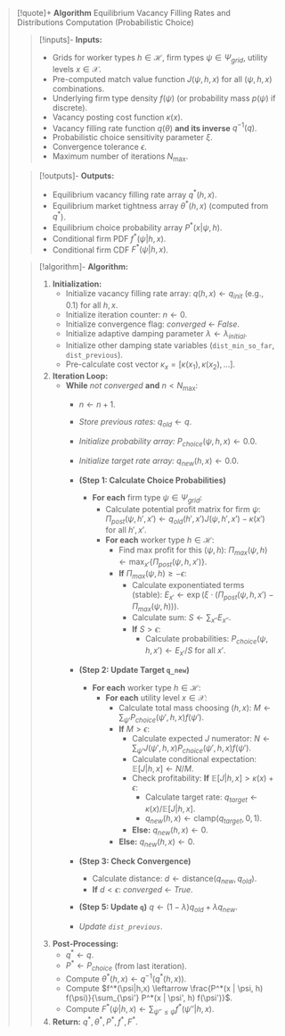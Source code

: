 
> [!quote]+ **Algorithm** Equilibrium Vacancy Filling Rates and Distributions Computation (Probabilistic Choice)
>
> > [!inputs]- **Inputs:**
> > *   Grids for worker types $h \in \mathcal{H}$, firm types $\psi \in \Psi_{grid}$, utility levels $x \in \mathcal{X}$.
> > *   Pre-computed match value function $J(\psi, h, x)$ for all $(\psi, h, x)$ combinations.
> > *   Underlying firm type density $f(\psi)$ (or probability mass $p(\psi)$ if discrete).
> > *   Vacancy posting cost function $\kappa(x)$.
> > *   Vacancy filling rate function $q(\theta)$ **and its inverse** $q^{-1}(q)$.
> > *   Probabilistic choice sensitivity parameter $\xi$.
> > *   Convergence tolerance $\epsilon$.
> > *   Maximum number of iterations $N_{\max}$.
> >
>
> > [!outputs]- **Outputs:**
> > *   Equilibrium vacancy filling rate array $q^*(h, x)$.
> > *   Equilibrium market tightness array $\theta^*(h, x)$ (computed from $q^*$).
> > *   Equilibrium choice probability array $P^*(x | \psi, h)$.
> > *   Conditional firm PDF $f^*(\psi | h, x)$.
> > *   Conditional firm CDF $F^*(\psi | h, x)$.
>
> > [!algorithm]- **Algorithm:**
> > 1.  **Initialization:**
> >     *   Initialize vacancy filling rate array: $q(h, x) \leftarrow q_{init}$ (e.g., 0.1) for all $h, x$.
> >     *   Initialize iteration counter: $n \leftarrow 0$.
> >     *   Initialize convergence flag: *converged* $\leftarrow$ *False*.
> >     *   Initialize adaptive damping parameter $\lambda \leftarrow \lambda_{initial}$.
> >     *   Initialize other damping state variables (`dist_min_so_far`, `dist_previous`).
> >     *   Pre-calculate cost vector $\kappa_x = [\kappa(x_1), \kappa(x_2), ...]$.
> > 2.  **Iteration Loop:**
> >     *   **While** *not converged* **and** $n < N_{\max}$:
> >         *   $n \leftarrow n + 1$.
> >         *   *Store previous rates:* $q_{old} \leftarrow q$.
> >         *   *Initialize probability array:* $P_{choice}( \psi, h, x) \leftarrow 0.0$.
> >         *   *Initialize target rate array:* $q_{new}(h, x) \leftarrow 0.0$.
> >         *   **(Step 1: Calculate Choice Probabilities)**
> >             *   **For each** firm type $\psi \in \Psi_{grid}$:
> >                 *   Calculate potential profit matrix for firm $\psi$: $\Pi_{post}(\psi, h', x') \leftarrow q_{old}(h', x') J(\psi, h', x') - \kappa(x')$ for all $h', x'$.
> >                 *   **For each** worker type $h \in \mathcal{H}$:
> >                     *   Find max profit for this $(\psi, h)$: $\Pi_{max}(\psi, h) \leftarrow \max_{x'} \{ \Pi_{post}(\psi, h, x') \}$.
> >                     *   **If** $\Pi_{max}(\psi, h) \ge -\epsilon$:
> >                         *   Calculate exponentiated terms (stable): $E_{x'} \leftarrow \exp(\xi \cdot (\Pi_{post}(\psi, h, x') - \Pi_{max}(\psi, h)))$.
> >                         *   Calculate sum: $S \leftarrow \sum_{x''} E_{x''}$.
> >                         *   **If** $S > \epsilon$:
> >                             *   Calculate probabilities: $P_{choice}(\psi, h, x') \leftarrow E_{x'} / S$ for all $x'$.
> >         *   **(Step 2: Update Target `q_new`)**
> >             *   **For each** worker type $h \in \mathcal{H}$:
> >                 *   **For each** utility level $x \in \mathcal{X}$:
> >                     *   Calculate total mass choosing $(h,x)$: $M \leftarrow \sum_{\psi'} P_{choice}(\psi', h, x) f(\psi')$.
> >                     *   **If** $M > \epsilon$:
> >                         *   Calculate expected $J$ numerator: $N \leftarrow \sum_{\psi'} J(\psi', h, x) P_{choice}(\psi', h, x) f(\psi')$.
> >                         *   Calculate conditional expectation: $\mathbb{E}[J|h,x] \leftarrow N / M$.
> >                         *   Check profitability: **If** $\mathbb{E}[J|h,x] > \kappa(x) + \epsilon$:
> >                             *   Calculate target rate: $q_{target} \leftarrow \kappa(x) / \mathbb{E}[J|h,x]$.
> >                             *   $q_{new}(h, x) \leftarrow \text{clamp}(q_{target}, 0, 1)$.
> >                         *   **Else:** $q_{new}(h, x) \leftarrow 0$.
> >                     *   **Else:** $q_{new}(h, x) \leftarrow 0$.
> >         *   **(Step 3: Check Convergence)**
> >             *   Calculate distance: $d \leftarrow \text{distance}(q_{new}, q_{old})$.
> >             *   **If** $d < \epsilon$: *converged* $\leftarrow$ *True*.
> >
> >         *   **(Step 5: Update `q`)** $q \leftarrow (1-\lambda)q_{old} + \lambda q_{new}$.
> >         *   *Update `dist_previous`*.
> > 3.  **Post-Processing:**
> >     *   $q^* \leftarrow q$.
> >     *   $P^* \leftarrow P_{choice}$ (from last iteration).
> >     *   Compute $\theta^*(h,x) \leftarrow q^{-1}(q^*(h,x))$.
> >     *   Compute $f^*(\psi|h,x) \leftarrow \frac{P^*(x | \psi, h) f(\psi)}{\sum_{\psi'} P^*(x | \psi', h) f(\psi')}$.
> >     *   Compute $F^*(\psi|h,x) \leftarrow \sum_{\psi'' \le \psi} f^*(\psi'' | h, x)$.
> > 4.  **Return:** $q^*, \theta^*, P^*, f^*, F^*$.